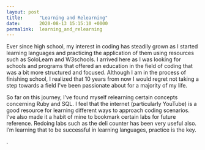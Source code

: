 ```yaml
---
layout: post
title:      "Learning and Relearning"
date:       2020-08-13 15:15:10 +0000
permalink:  learning_and_relearning
---
```




Ever since high school, my interest in coding has steadily grown as I started learning languages and practicing the application of them using resources such as SoloLearn and W3schools. 
I arrived here as I was looking for schools and programs that offered an education in the field of coding that was a bit more structured and focused. Although I am in the process of finishing school, I realized that 10 years from now I would regret not taking a step towards a field I've been passionate about for a majority of my life. 

So far on this journey,  I’ve found myself relearning certain concepts concerning Ruby and SQL. I feel that the internet (particularly YouTube) is a good resource for learning different ways to approach coding scenarios. I’ve also made it a habit of mine to bookmark certain labs for future reference. Redoing labs such as the deli counter has been very useful also. I’m learning that to be successful in learning languages, practice is the key.

.
